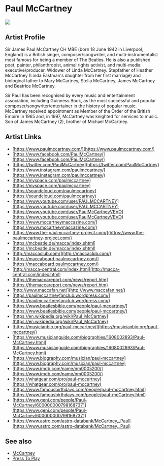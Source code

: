 # Paul McCartney

![](../../asssets/artists/Paul_McCartney.png)

## Artist Profile

Sir James Paul McCartney CH MBE (born 18 June 1942 in Liverpool, England) is a British singer, composer/songwriter, and multi-instrumentalist most famous for being a member of The Beatles. He is also a published poet, painter, philanthropist, animal rights activist, and multi-media executive/producer. Widower of Linda McCartney. Stepfather of Heather McCartney (Linda Eastman's daughter from her first marriage) and biological father to Mary McCartney, Stella McCartney, James McCartney and Beatrice McCartney.

Sir Paul has been recognised by every music and entertainment association, including Guinness Book, as the most successful and popular composer/songwriter/entertainer in the history of popular music.
McCartney received appointment as Member of the Order of the British Empire in 1965 and, in 1997, McCartney was knighted for services to music. 
Son of James McCartney (2), brother of Michael McCartney. 

## Artist Links

- [https://www.paulmccartney.com/](https://www.paulmccartney.com/)
- [https://www.facebook.com/PaulMcCartney/](https://www.facebook.com/PaulMcCartney/)
- [https://twitter.com/PaulMcCartney](https://twitter.com/PaulMcCartney)
- [https://www.instagram.com/paulmccartney/](https://www.instagram.com/paulmccartney/)
- [https://myspace.com/paulmccartney](https://myspace.com/paulmccartney)
- [https://soundcloud.com/paulmccartney](https://soundcloud.com/paulmccartney)
- [https://www.youtube.com/user/PAULMCCARTNEY](https://www.youtube.com/user/PAULMCCARTNEY)
- [https://www.youtube.com/user/PaulMcCartneyVEVO](https://www.youtube.com/user/PaulMcCartneyVEVO)
- [https://www.mccartneymaccazine.com/](https://www.mccartneymaccazine.com/)
- [https://www.the-paulmccartney-project.com/](https://www.the-paulmccartney-project.com/)
- [https://mcbeatle.de/macca/index.shtml](https://mcbeatle.de/macca/index.shtml)
- [http://maccaclub.com/](http://maccaclub.com/)
- [https://maccaboard.paulmccartney.com/](https://maccaboard.paulmccartney.com/)
- [http://macca-central.com/index.html](http://macca-central.com/index.html)
- [https://themaccareport.com/news/report.htm](https://themaccareport.com/news/report.htm)
- [http://www.maccafan.net/](http://www.maccafan.net/)
- [https://paulmccartneyfanclub.wordpress.com/](https://paulmccartneyfanclub.wordpress.com/)
- [https://www.beatlesbible.com/people/paul-mccartney/](https://www.beatlesbible.com/people/paul-mccartney/)
- [https://en.wikipedia.org/wiki/Paul_McCartney](https://en.wikipedia.org/wiki/Paul_McCartney)
- [https://musicianbio.org/paul-mccartney/](https://musicianbio.org/paul-mccartney/)
- [https://www.musicianguide.com/biographies/1608002893/Paul-McCartney.html](https://www.musicianguide.com/biographies/1608002893/Paul-McCartney.html)
- [https://www.biography.com/musician/paul-mccartney](https://www.biography.com/musician/paul-mccartney)
- [https://www.imdb.com/name/nm0005200/](https://www.imdb.com/name/nm0005200/)
- [https://whatgear.com/pro/paul-mccartney](https://whatgear.com/pro/paul-mccartney)
- [https://www.famousbirthdays.com/people/paul-mcCartney.html](https://www.famousbirthdays.com/people/paul-mcCartney.html)
- [https://www.geni.com/people/Paul-McCartney/6000000007981687371](https://www.geni.com/people/Paul-McCartney/6000000007981687371)
- [https://www.astro.com/astro-databank/McCartney,_Paul](https://www.astro.com/astro-databank/McCartney,_Paul)


## See also

- [McCartney](Paul_McCartney-McCartney.md)
- [Press To Play](Paul_McCartney-Press_To_Play.md)
